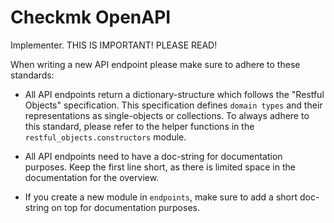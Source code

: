 Checkmk OpenAPI
===============

Implementer. THIS IS IMPORTANT! PLEASE READ!

When writing a new API endpoint please make sure to adhere to these standards:

 * All API endpoints return a dictionary-structure which follows the
  "Restful Objects" specification. This specification defines `domain types`
  and their representations as single-objects or collections. To always adhere
  to this standard, please refer to the helper functions in the
  `restful_objects.constructors` module.

 * All API endpoints need to have a doc-string for documentation purposes.
   Keep the first line short, as there is limited space in the documentation
   for the overview.

 * If you create a new module in `endpoints`, make sure to add a short
   doc-string on top for documentation purposes.
